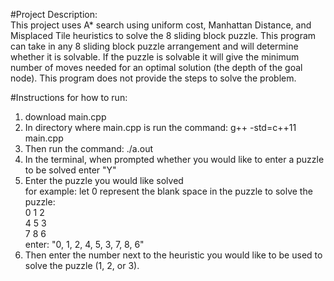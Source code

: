 #Project Description:</br>
This project uses A* search using uniform cost, Manhattan Distance, and Misplaced Tile heuristics to solve the 8 sliding block puzzle. This program can take in any 8 sliding block puzzle arrangement and will determine whether it is solvable. If the puzzle is solvable it will give the minimum number of moves needed for an optimal solution (the depth of the goal node). This program does not provide the steps to solve the problem. 

#Instructions for how to run:
1. download main.cpp
2. In directory where main.cpp is run the command: g++ -std=c++11 main.cpp 
3. Then run the command: ./a.out
4. In the terminal, when prompted whether you would like to enter a puzzle to be solved enter "Y"
5. Enter the puzzle you would like solved</br>
   for example: let 0 represent the blank space in the puzzle to solve the puzzle:</br>
   0 1 2</br>
   4 5 3</br>
   7 8 6</br>
   enter: "0, 1, 2, 4, 5, 3, 7, 8, 6"</br>
6. Then enter the number next to the heuristic you would like to be used to solve the puzzle (1, 2, or 3). 


